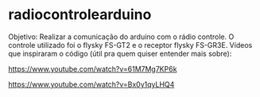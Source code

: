 # radiocontrolearduino

Objetivo: Realizar a comunicação do arduino com o rádio controle.
O controle utilizado foi o flysky FS-GT2 e o receptor flysky FS-GR3E.
Vídeos que inspiraram o código (útil pra quem quiser entender mais sobre):

https://www.youtube.com/watch?v=61M7Mg7KP6k

https://www.youtube.com/watch?v=Bx0y1qyLHQ4

